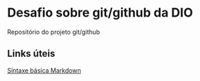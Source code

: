 # Desafio sobre git/github da DIO

Repositório do projeto git/github

## Links úteis

[Sintaxe básica Markdown](https://www.markdownguide.org/basic-syntax/)
